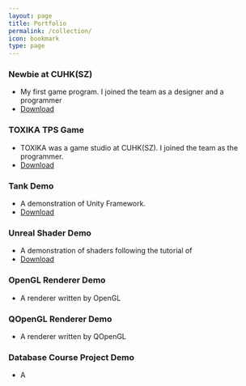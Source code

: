 ```yaml
---
layout: page
title: Portfolio
permalink: /collection/
icon: bookmark
type: page
---
```


### Newbie at CUHK(SZ)
- My first game program. I joined the team as a designer and a programmer
- [Download](https://hcslab.cuhk.edu.cn/game-launch-newbie-village-of-cuhksz/)

### TOXIKA TPS Game
- TOXIKA was a game studio at CUHK(SZ). I joined the team as the programmer.
- [Download](https://hcslab.cuhk.edu.cn/game-launch-newbie-village-of-cuhksz/)

### Tank Demo
- A demonstration of Unity Framework.
- [Download](https://hcslab.cuhk.edu.cn/game-launch-newbie-village-of-cuhksz/)

### Unreal Shader Demo
- A demonstration of shaders following the tutorial of []()
- [Download](https://hcslab.cuhk.edu.cn/game-launch-newbie-village-of-cuhksz/)

### OpenGL Renderer Demo
- A renderer written by OpenGL

### QOpenGL Renderer Demo
- A renderer written by QOpenGL

### Database Course Project Demo
- A 
